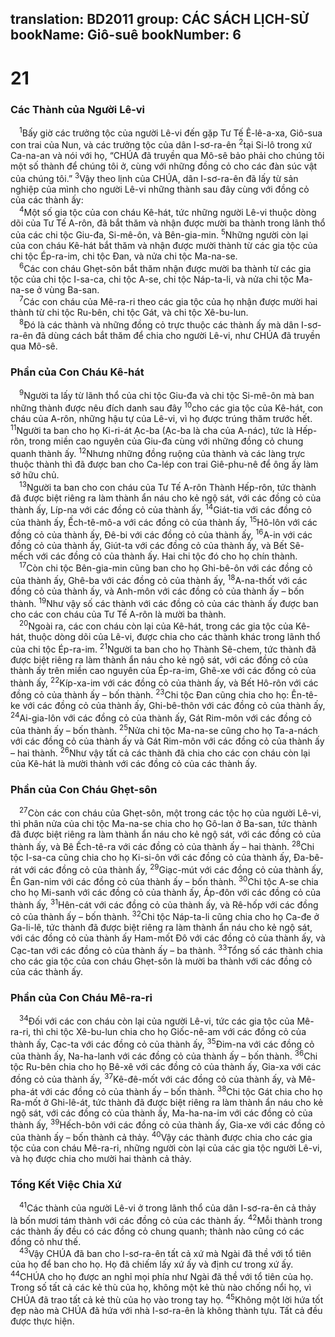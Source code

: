 translation: BD2011
group: CÁC SÁCH LỊCH-SỬ
bookName: Giô-suê 
bookNumber: 6
-------

<div class="title"><h1>21</h1><h3>Các Thành của Người Lê-vi</h3></div>
<span class="verse gios_21_1"> <sup>1</sup>Bấy giờ các trưởng tộc của người Lê-vi đến gặp Tư Tế Ê-lê-a-xa, Giô-sua con trai của Nun, và các trưởng tộc của dân I-sơ-ra-ên </span>
<span class="verse gios_21_2"><sup>2</sup>tại Si-lô trong xứ Ca-na-an và nói với họ, “CHÚA đã truyền qua Mô-sê bảo phải cho chúng tôi một số thành để chúng tôi ở, cùng với những đồng cỏ cho các đàn súc vật của chúng tôi.” </span>
<span class="verse gios_21_3"><sup>3</sup>Vậy theo lịnh của CHÚA, dân I-sơ-ra-ên đã lấy từ sản nghiệp của mình cho người Lê-vi những thành sau đây cùng với đồng cỏ của các thành ấy:<br/></span>
<span class="verse gios_21_4"> <sup>4</sup>Một số gia tộc của con cháu Kê-hát, tức những người Lê-vi thuộc dòng dõi của Tư Tế A-rôn, đã bắt thăm và nhận được mười ba thành trong lãnh thổ của các chi tộc Giu-đa, Si-mê-ôn, và Bên-gia-min. </span>
<span class="verse gios_21_5"><sup>5</sup>Những người còn lại của con cháu Kê-hát bắt thăm và nhận được mười thành từ các gia tộc của chi tộc Ép-ra-im, chi tộc Ðan, và nửa chi tộc Ma-na-se.<br/></span>
<span class="verse gios_21_6"> <sup>6</sup>Các con cháu Ghẹt-sôn bắt thăm nhận được mười ba thành từ các gia tộc của chi tộc I-sa-ca, chi tộc A-se, chi tộc Náp-ta-li, và nửa chi tộc Ma-na-se ở vùng Ba-san.<br/></span>
<span class="verse gios_21_7"> <sup>7</sup>Các con cháu của Mê-ra-ri theo các gia tộc của họ nhận được mười hai thành từ chi tộc Ru-bên, chi tộc Gát, và chi tộc Xê-bu-lun.<br/></span>
<span class="verse gios_21_8"> <sup>8</sup>Ðó là các thành và những đồng cỏ trực thuộc các thành ấy mà dân I-sơ-ra-ên đã dùng cách bắt thăm để chia cho người Lê-vi, như CHÚA đã truyền qua Mô-sê.<br/></span>
<div class="title"><h3>Phần của Con Cháu Kê-hát</h3></div>
<span class="verse gios_21_9"> <sup>9</sup>Người ta lấy từ lãnh thổ của chi tộc Giu-đa và chi tộc Si-mê-ôn mà ban những thành được nêu đích danh sau đây </span>
<span class="verse gios_21_10"><sup>10</sup>cho các gia tộc của Kê-hát, con cháu của A-rôn, những hậu tự của Lê-vi, vì họ được trúng thăm trước hết. </span>
<span class="verse gios_21_11"><sup>11</sup>Người ta ban cho họ Ki-ri-át Ạc-ba (Ạc-ba là cha của A-nác), tức là Hếp-rôn, trong miền cao nguyên của Giu-đa cùng với những đồng cỏ chung quanh thành ấy. </span>
<span class="verse gios_21_12"><sup>12</sup>Nhưng những đồng ruộng của thành và các làng trực thuộc thành thì đã được ban cho Ca-lép con trai Giê-phu-nê để ông ấy làm sở hữu chủ.<br/></span>
<span class="verse gios_21_13"> <sup>13</sup>Người ta ban cho con cháu của Tư Tế A-rôn Thành Hếp-rôn, tức thành đã được biệt riêng ra làm thành ẩn náu cho kẻ ngộ sát, với các đồng cỏ của thành ấy, Líp-na với các đồng cỏ của thành ấy, </span>
<span class="verse gios_21_14"><sup>14</sup>Giát-tia với các đồng cỏ của thành ấy, Ếch-tê-mô-a với các đồng cỏ của thành ấy, </span>
<span class="verse gios_21_15"><sup>15</sup>Hô-lôn với các đồng cỏ của thành ấy, Ðê-bi với các đồng cỏ của thành ấy, </span>
<span class="verse gios_21_16"><sup>16</sup>A-in với các đồng cỏ của thành ấy, Giút-ta với các đồng cỏ của thành ấy, và Bết Sê-mếch với các đồng cỏ của thành ấy. Hai chi tộc đó cho họ chín thành.<br/></span>
<span class="verse gios_21_17"> <sup>17</sup>Còn chi tộc Bên-gia-min cũng ban cho họ Ghi-bê-ôn với các đồng cỏ của thành ấy, Ghê-ba với các đồng cỏ của thành ấy, </span>
<span class="verse gios_21_18"><sup>18</sup>A-na-thốt với các đồng cỏ của thành ấy, và Anh-môn với các đồng cỏ của thành ấy – bốn thành. </span>
<span class="verse gios_21_19"><sup>19</sup>Như vậy số các thành với các đồng cỏ của các thành ấy được ban cho các con cháu của Tư Tế A-rôn là mười ba thành.<br/></span>
<span class="verse gios_21_20"> <sup>20</sup>Ngoài ra, các con cháu còn lại của Kê-hát, trong các gia tộc của Kê-hát, thuộc dòng dõi của Lê-vi, được chia cho các thành khác trong lãnh thổ của chi tộc Ép-ra-im. </span>
<span class="verse gios_21_21"><sup>21</sup>Người ta ban cho họ Thành Sê-chem, tức thành đã được biệt riêng ra làm thành ẩn náu cho kẻ ngộ sát, với các đồng cỏ của thành ấy trên miền cao nguyên của Ép-ra-im, Ghê-xe với các đồng cỏ của thành ấy, </span>
<span class="verse gios_21_22"><sup>22</sup>Kíp-xa-im với các đồng cỏ của thành ấy, và Bết Hô-rôn với các đồng cỏ của thành ấy – bốn thành. </span>
<span class="verse gios_21_23"><sup>23</sup>Chi tộc Ðan cũng chia cho họ: Ên-tê-ke với các đồng cỏ của thành ấy, Ghi-bê-thôn với các đồng cỏ của thành ấy, </span>
<span class="verse gios_21_24"><sup>24</sup>Ai-gia-lôn với các đồng cỏ của thành ấy, Gát Rim-môn với các đồng cỏ của thành ấy – bốn thành. </span>
<span class="verse gios_21_25"><sup>25</sup>Nửa chi tộc Ma-na-se cũng cho họ Ta-a-nách với các đồng cỏ của thành ấy và Gát Rim-môn với các đồng cỏ của thành ấy – hai thành. </span>
<span class="verse gios_21_26"><sup>26</sup>Như vậy tất cả các thành đã chia cho các con cháu còn lại của Kê-hát là mười thành với các đồng cỏ của các thành ấy.<br/></span>
<div class="title"><h3>Phần của Con Cháu Ghẹt-sôn</h3></div>
<span class="verse gios_21_27"> <sup>27</sup>Còn các con cháu của Ghẹt-sôn, một trong các tộc họ của người Lê-vi, thì phân nửa của chi tộc Ma-na-se chia cho họ Gô-lan ở Ba-san, tức thành đã được biệt riêng ra làm thành ẩn náu cho kẻ ngộ sát, với các đồng cỏ của thành ấy, và Bê Ếch-tê-ra với các đồng cỏ của thành ấy – hai thành. </span>
<span class="verse gios_21_28"><sup>28</sup>Chi tộc I-sa-ca cũng chia cho họ Ki-si-ôn với các đồng cỏ của thành ấy, Ða-bê-rát với các đồng cỏ của thành ấy, </span>
<span class="verse gios_21_29"><sup>29</sup>Giạc-mút với các đồng cỏ của thành ấy, Ên Gan-nim với các đồng cỏ của thành ấy – bốn thành. </span>
<span class="verse gios_21_30"><sup>30</sup>Chi tộc A-se chia cho họ Mi-sanh với các đồng cỏ của thành ấy, Áp-đôn với các đồng cỏ của thành ấy, </span>
<span class="verse gios_21_31"><sup>31</sup>Hên-cát với các đồng cỏ của thành ấy, và Rê-hốp với các đồng cỏ của thành ấy – bốn thành. </span>
<span class="verse gios_21_32"><sup>32</sup>Chi tộc Náp-ta-li cũng chia cho họ Ca-đe ở Ga-li-lê, tức thành đã được biệt riêng ra làm thành ẩn náu cho kẻ ngộ sát, với các đồng cỏ của thành ấy Ham-mốt Ðô với các đồng cỏ của thành ấy, và Cạc-tan với các đồng cỏ của thành ấy – ba thành. </span>
<span class="verse gios_21_33"><sup>33</sup>Tổng số các thành chia cho các gia tộc của con cháu Ghẹt-sôn là mười ba thành với các đồng cỏ của các thành ấy.<br/></span>
<div class="title"><h3>Phần của Con Cháu Mê-ra-ri</h3></div>
<span class="verse gios_21_34"> <sup>34</sup>Ðối với các con cháu còn lại của người Lê-vi, tức các gia tộc của Mê-ra-ri, thì chi tộc Xê-bu-lun chia cho họ Giốc-nê-am với các đồng cỏ của thành ấy, Cạc-ta với các đồng cỏ của thành ấy, </span>
<span class="verse gios_21_35"><sup>35</sup>Ðim-na với các đồng cỏ của thành ấy, Na-ha-lanh với các đồng cỏ của thành ấy – bốn thành. </span>
<span class="verse gios_21_36"><sup>36</sup>Chi tộc Ru-bên chia cho họ Bê-xê với các đồng cỏ của thành ấy, Gia-xa với các đồng cỏ của thành ấy, </span>
<span class="verse gios_21_37"><sup>37</sup>Kê-đê-mốt với các đồng cỏ của thành ấy, và Mê-pha-át với các đồng cỏ của thành ấy – bốn thành. </span>
<span class="verse gios_21_38"><sup>38</sup>Chi tộc Gát chia cho họ Ra-mốt ở Ghi-lê-át, tức thành đã được biệt riêng ra làm thành ẩn náu cho kẻ ngộ sát, với các đồng cỏ của thành ấy, Ma-ha-na-im với các đồng cỏ của thành ấy, </span>
<span class="verse gios_21_39"><sup>39</sup>Hếch-bôn với các đồng cỏ của thành ấy, Gia-xe với các đồng cỏ của thành ấy – bốn thành cả thảy. </span>
<span class="verse gios_21_40"><sup>40</sup>Vậy các thành được chia cho các gia tộc của con cháu Mê-ra-ri, những người còn lại của các gia tộc người Lê-vi, và họ được chia cho mười hai thành cả thảy. <br/></span>
<div class="title"><h3>Tổng Kết Việc Chia Xứ</h3></div>
<span class="verse gios_21_41"> <sup>41</sup>Các thành của người Lê-vi ở trong lãnh thổ của dân I-sơ-ra-ên cả thảy là bốn mươi tám thành với các đồng cỏ của các thành ấy. </span>
<span class="verse gios_21_42"><sup>42</sup>Mỗi thành trong các thành ấy đều có các đồng cỏ chung quanh; thành nào cũng có các đồng cỏ như thế.<br/></span>
<span class="verse gios_21_43"> <sup>43</sup>Vậy CHÚA đã ban cho I-sơ-ra-ên tất cả xứ mà Ngài đã thề với tổ tiên của họ để ban cho họ. Họ đã chiếm lấy xứ ấy và định cư trong xứ ấy. </span>
<span class="verse gios_21_44"><sup>44</sup>CHÚA cho họ được an nghỉ mọi phía như Ngài đã thề với tổ tiên của họ. Trong số tất cả các kẻ thù của họ, không một kẻ thù nào chống nổi họ, vì CHÚA đã trao tất cả kẻ thù của họ vào trong tay họ. </span>
<span class="verse gios_21_45"><sup>45</sup>Không một lời hứa tốt đẹp nào mà CHÚA đã hứa với nhà I-sơ-ra-ên là không thành tựu. Tất cả đều được thực hiện.<br/></span>
